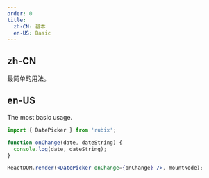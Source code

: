 ```yaml
---
order: 0
title:
  zh-CN: 基本
  en-US: Basic
---
```


## zh-CN

最简单的用法。

## en-US

The most basic usage.

````jsx
import { DatePicker } from 'rubix';

function onChange(date, dateString) {
  console.log(date, dateString);
}

ReactDOM.render(<DatePicker onChange={onChange} />, mountNode);
````
